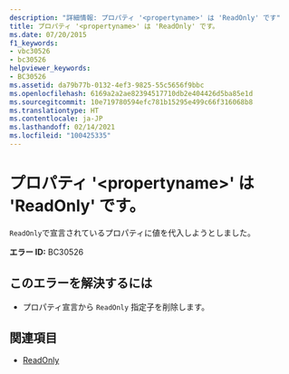 ```yaml
---
description: "詳細情報: プロパティ '<propertyname>' は 'ReadOnly' です"
title: プロパティ '<propertyname>' は 'ReadOnly' です。
ms.date: 07/20/2015
f1_keywords:
- vbc30526
- bc30526
helpviewer_keywords:
- BC30526
ms.assetid: da79b77b-0132-4ef3-9825-55c5656f9bbc
ms.openlocfilehash: 6169a2a2ae82394517710db2e404426d5ba85e1d
ms.sourcegitcommit: 10e719780594efc781b15295e499c66f316068b8
ms.translationtype: HT
ms.contentlocale: ja-JP
ms.lasthandoff: 02/14/2021
ms.locfileid: "100425335"
---
```

# <a name="property-propertyname-is-readonly"></a>プロパティ '\<propertyname>' は 'ReadOnly' です。

`ReadOnly`で宣言されているプロパティに値を代入しようとしました。  
  
 **エラー ID:** BC30526  
  
## <a name="to-correct-this-error"></a>このエラーを解決するには  
  
- プロパティ宣言から `ReadOnly` 指定子を削除します。  
  
## <a name="see-also"></a>関連項目

- [ReadOnly](../language-reference/modifiers/readonly.md)
